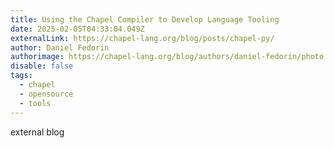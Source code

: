 ```yaml
---
title: Using the Chapel Compiler to Develop Language Tooling
date: 2025-02-05T04:33:04.049Z
externalLink: https://chapel-lang.org/blog/posts/chapel-py/
author: Daniel Fedorin
authorimage: https://chapel-lang.org/blog/authors/daniel-fedorin/photo.jpg
disable: false
tags:
  - chapel
  - opensource
  - tools
---
```

external blog